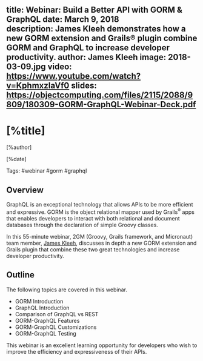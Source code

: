 title: Webinar: Build a Better API with GORM & GraphQL
date: March 9, 2018  
description: James Kleeh demonstrates how a new GORM extension and Grails® plugin combine GORM and GraphQL to increase developer productivity.
author: James Kleeh
image: 2018-03-09.jpg
video: https://www.youtube.com/watch?v=KphmxzIaVf0
slides: https://objectcomputing.com/files/2115/2088/9809/180309-GORM-GraphQL-Webinar-Deck.pdf   
---

# [%title]

[%author]

[%date] 

Tags: #webinar #gorm #graphql

## Overview

GraphQL is an exceptional technology that allows APIs to be more efficient and expressive. GORM is the object relational mapper used by Grails<sup>&reg;</sup> apps that enables developers to interact with both relational and document databases through the declaration of simple Groovy classes.

In this 55-minute webinar, 2GM (Groovy, Grails framework, and Micronaut) team member, [James Kleeh](https://objectcomputing.com/products/2gm-team#kleeh), discusses in depth a new GORM extension and Grails plugin that combine these two great technologies and increase developer productivity.

## Outline

The following topics are covered in this webinar.

- GORM Introduction
- GraphQL Introduction
- Comparison of GraphQL vs REST
- GORM-GraphQL Features
- GORM-GraphQL Customizations
- GORM-GraphQL Testing

This webinar is an excellent learning opportunity for developers who wish to improve the efficiency and expressiveness of their APIs.
